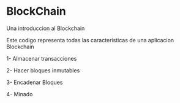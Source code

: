 # BlockChain
Una introduccion al Blockchain

Este codigo representa todas las caracteristicas de una aplicacion Blockchain

1- Almacenar transacciones

2- Hacer bloques inmutables

3- Encadenar Bloques

4- Minado


